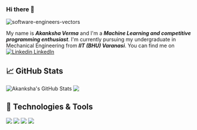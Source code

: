 ### Hi there 👋
![software-engineers-vectors](https://user-images.githubusercontent.com/65956313/112352480-ccbe5f00-8cf0-11eb-9b81-3668edb85f40.png)

My name is ***Akanksha Verma*** and I'm a ***Machine Learning and competitive programming enthusiast***. I'm currently pursuing my undergraduate in Mechanical Engineering from ***IIT (BHU) Varanasi***. You can find me on [![Linkedin](https://i.stack.imgur.com/gVE0j.png) LinkedIn](https://www.linkedin.com/in/akanksha-verma-4b0b2b1a4/)
&nbsp;


## &#x1f4c8; GitHub Stats

<img align="center" src="https://github-readme-stats.vercel.app/api?username=aka0909&show_icons=true&line_height=27&count_private=true&title_color=ffffff&text_color=c9cacc&icon_color=2bbc8a&bg_color=1d1f21" alt="Akanksha's GitHub Stats" />
 
<img align="center" src="https://github-readme-stats.vercel.app/api/top-langs/?username=aka0909&hide=java&title_color=ffffff&text_color=c9cacc&icon_color=2bbc8a&bg_color=1d1f21" />

## 🔧 Technologies & Tools
![](https://img.shields.io/badge/Code-Python-informational?style=flat&logo=python&logoColor=white&color=2bbc8a)
![](https://img.shields.io/badge/Code-C++-informational?style=flat&logo=python&logoColor=white&color=2bbc8a)
![](https://img.shields.io/badge/Code-JupyterNotebook-informational?style=flat&logo=python&logoColor=white&color=2bbc8a)
![](https://img.shields.io/badge/Code-HTML-informational?style=flat&logo=python&logoColor=white&color=2bbc8a)


<!--
**aka0909/aka0909** is a ✨ _special_ ✨ repository because its `README.md` (this file) appears on your GitHub profile.

Here are some ideas to get you started:

- 🔭 I’m currently working on ...
- 🌱 I’m currently learning ...
- 👯 I’m looking to collaborate on ...
- 🤔 I’m looking for help with ...
- 💬 Ask me about ...
- 📫 How to reach me: ...
- 😄 Pronouns: ...
-⚡ Fun fact:


